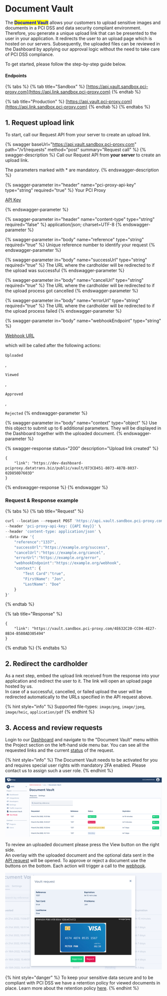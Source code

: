 # Document Vault

The <mark style="color:blue;">**Document Vault**</mark> allows your customers to upload sensitive images and documents in a PCI DSS and data security compliant environment. Therefore, you generate a unique upload link that can be presented to the user in your application. It redirects the user to an upload page which is hosted on our servers. Subsequently, the uploaded files can be reviewed in the Dashboard by applying our approval logic without the need to take care of PCI DSS compliance.

To get started, please follow the step-by-step guide below.

#### Endpoints

{% tabs %}
{% tab title="Sandbox" %}
[https://api.vault.sandbox.pci-proxy.com](https://api.link.sandbox.pci-proxy.com)
{% endtab %}

{% tab title="Production" %}
[https://api.vault.pci-proxy.com](https://api.link.sandbox.pci-proxy.com)
{% endtab %}
{% endtabs %}

## 1. Request upload link

To start, call our Request API from your server to create an upload link.

{% swagger baseUrl="https://api.vault.sandbox.pci-proxy.com" path="/v1/requests" method="post" summary="Request call" %}
{% swagger-description %}
Call our Request API from **your server** to create an upload link.

The parameters marked with \* are mandatory.&#x20;
{% endswagger-description %}

{% swagger-parameter in="header" name="pci-proxy-api-key" type="string" required="true" %}
Your PCI Proxy 

[API Key](../../resources/pci-proxy-dashboard/api-authentication-data.md)


{% endswagger-parameter %}

{% swagger-parameter in="header" name="content-type" type="string" required="false" %}
application/json; charset=UTF-8
{% endswagger-parameter %}

{% swagger-parameter in="body" name="reference" type="string" required="true" %}
Unique reference number to identify your request
{% endswagger-parameter %}

{% swagger-parameter in="body" name="successUrl" type="string" required="true" %}
The URL where the cardholder will be redirected to if the upload was successful
{% endswagger-parameter %}

{% swagger-parameter in="body" name="cancelUrl" type="string" required="true" %}
The URL where the cardholder will be redirected to if the upload process got cancelled 
{% endswagger-parameter %}

{% swagger-parameter in="body" name="errorUrl" type="string" required="true" %}
The URL where the cardholder will be redirected to if the upload process failed
{% endswagger-parameter %}

{% swagger-parameter in="body" name="webhookEndpoint" type="string" %}


[Webhook URL](request-status-and-webhooks.md#2.-webhooks)

 which will be called after the following actions: 

`Uploaded`

, 

`Viewed`

, 

`Approved`

, 

`Rejected`
{% endswagger-parameter %}

{% swagger-parameter in="body" name="context" type="object" %}
Use this object to submit up to 6 additional parameters. They will be displayed in the Dashboard together with the uploaded document. 
{% endswagger-parameter %}

{% swagger-response status="200" description="Upload link created" %}
```
{
    "link": "https://dev-dashboard-pciproxy.datatrans.biz/public/vault/873CD451-8073-487B-8037-02D850D7603D"
}
```
{% endswagger-response %}
{% endswagger %}

### Request & Response example

{% tabs %}
{% tab title="Request" %}
```javascript
curl --location --request POST 'https://api.vault.sandbox.pci-proxy.com/v1/requests' \
--header 'pci-proxy-api-key: {{API Key}}' \
--header 'content-type: application/json' \
--data-raw '{
    "reference":"1337",
    "successUrl":"https://example.org/success",
    "cancelUrl":"https://example.org/cancel",
    "errorUrl":"https://example.org/error",
    "webhookEndpoint":"https://example.org/webhook",
    "context": {
        "Test Card":"true", 
        "FirstName": "Jon",
        "LastName": "Doe"
    }
}'
```
{% endtab %}

{% tab title="Response" %}
```
{
    "link": "https://vault.sandbox.pci-proxy.com/4E632C20-CC04-4E27-8B34-B580AD305494"
}
```
{% endtab %}
{% endtabs %}

## 2. Redirect the cardholder&#x20;

As a next step, embed the upload link received from the response into your application and redirect the user to it. The link will open an upload page hosted by us. \
In case of a successful, cancelled, or failed upload the user will be redirected automatically to the URLs specified in the API request above.&#x20;

{% hint style="info" %}
Supported file-types: `image/png`, `image/jpeg`, `image/heic`, `application/pdf`
{% endhint %}

## 3. Access and review requests

Login to our [Dashboard](https://dashboard.pci-proxy.com/login) and navigate to the "Document Vault" menu within the Project section on the left-hand side menu bar. You can see all the requested links and the current [status](request-status-and-webhooks.md#1.-request-status) of the request.&#x20;

{% hint style="info" %}
The Document Vault needs to be activated for you and requires special user rights with mandatory 2FA enabled. Please contact us to assign such a user role.&#x20;
{% endhint %}

![Document Vault overview menu](<../../.gitbook/assets/Vault overview.png>)

To review an uploaded document please press the View button on the right side.\
An overlay with the uploaded document and the optional data sent in the [API request](./#1.-request-upload-link) will be opened. To approve or reject a document use the buttons on the bottom. Each action will trigger a call to the [webhook](request-status-and-webhooks.md#2.-webhooks).&#x20;

![Document Vault detail view](<../../.gitbook/assets/Detail view.png>)

{% hint style="danger" %}
To keep your sensitive data secure and to be compliant with PCI DSS we have a retention policy for viewed documents in place. Learn more about the retention policy [here](security-and-retention-policy.md).&#x20;
{% endhint %}
